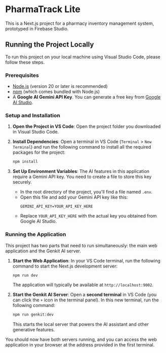 # PharmaTrack Lite

This is a Next.js project for a pharmacy inventory management system, prototyped in Firebase Studio.

## Running the Project Locally

To run this project on your local machine using Visual Studio Code, please follow these steps.

### Prerequisites

- [Node.js](https://nodejs.org/) (version 20 or later is recommended)
- [npm](https://www.npmjs.com/) (which comes bundled with Node.js)
- A **Google AI Gemini API Key**. You can generate a free key from [Google AI Studio](https://aistudio.google.com/app/apikey).

### Setup and Installation

1.  **Open the Project in VS Code**:
    Open the project folder you downloaded in Visual Studio Code.

2.  **Install Dependencies**:
    Open a terminal in VS Code (`Terminal` > `New Terminal`) and run the following command to install all the required packages for the project:
    ```bash
    npm install
    ```

3.  **Set Up Environment Variables**:
    The AI features in this application require a Gemini API key. You need to create a file to store this key securely.

    - In the root directory of the project, you'll find a file named `.env`.
    - Open this file and add your Gemini API key like this:
      ```
      GEMINI_API_KEY=YOUR_API_KEY_HERE
      ```
    - Replace `YOUR_API_KEY_HERE` with the actual key you obtained from Google AI Studio.

### Running the Application

This project has two parts that need to run simultaneously: the main web application and the Genkit AI server.

1.  **Start the Web Application**:
    In your VS Code terminal, run the following command to start the Next.js development server:
    ```bash
    npm run dev
    ```
    The application will typically be available at `http://localhost:9002`.

2.  **Start the Genkit AI Server**:
    Open a **second terminal** in VS Code (you can click the `+` icon in the terminal panel). In this new terminal, run the following command:
    ```bash
    npm run genkit:dev
    ```
    This starts the local server that powers the AI assistant and other generative features.

You should now have both servers running, and you can access the web application in your browser at the address provided in the first terminal.
